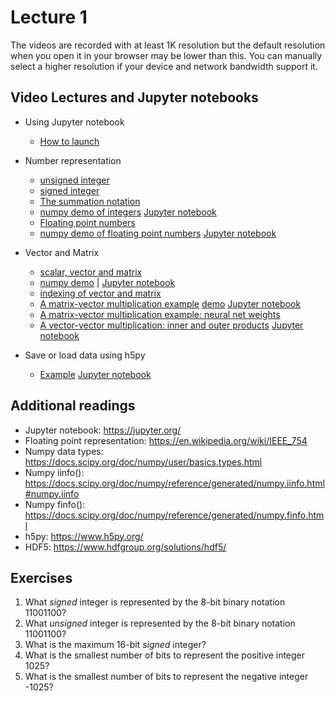 Lecture 1
=========

The videos are recorded with at least 1K resolution but the default
resolution when you open it in your browser may be lower than this. You
can manually select a higher resolution if your device and network
bandwidth support it.

Video Lectures and Jupyter notebooks
------------------------------------

-   Using Jupyter notebook

    -   [How to launch](https://drive.google.com/open?id=1GsqeLggLkij__xaCp7ncvtCq9VX-aND6)


-   Number representation

    - [unsigned integer](https://drive.google.com/open?id=1ZRwuLeYNtDfAnDLDTuuPVktCeHIcMu54)
    - [signed integer](https://drive.google.com/open?id=1TywujJ5eJT356X-BQPVBX1cPYOc0K3Zg)
    - [The summation notation](https://drive.google.com/open?id=1Ik10kG3KkVhOx1eVVG2N3c3YcWr5Ct8M)
    - [numpy demo of integers](https://drive.google.com/open?id=1sEE6G2oU1lAGzaHasF1qS3tT-OO2yJIs)
      [Jupyter notebook](../ipynb/ch1/signed-vs-unsigned-int.ipynb)
    - [Floating point numbers](https://drive.google.com/open?id=1eekW-LJfrDSBGLMGSUIxug87TLfo0hfQ)
    - [numpy demo of floating point numbers](https://drive.google.com/open?id=1t3zD5dqlFj2moXi3emBUV0VPew6Ie1e3)
      [Jupyter notebook](../ipynb/ch1/fp-representation.ipynb)


-   Vector and Matrix

    - [scalar, vector and matrix](https://drive.google.com/open?id=1J3dRr6Bq9Gqe8-QeGnrbXkeYBqjTFlnh)
    - [numpy demo](https://drive.google.com/open?id=1QXUoYlUfZwX4ZUZnj0hyJPf8_GF8bN2u) \|
      [Jupyter notebook](../ipynb/ch1/vector-and-matrix-basics.ipynb)
    - [indexing of vector and matrix](https://drive.google.com/open?id=1aA-XtU5WSrsCrO2M2zSzz_8xUquB-uYs)
    - [A matrix-vector multiplication example](https://drive.google.com/open?id=1QFAPLd00g_T7XKGpbDyWYAhgMHuBW382)
      [demo](https://drive.google.com/open?id=1UxbzF59LnDRWbPDrLa1qF8owkvrkJKF6)
      [Jupyter notebook](../ipynb/ch1/matrix-vector-multiplication-demo.ipynb)
    - [A matrix-vector multiplication example: neural net weights](https://drive.google.com/open?id=1cfaTgyXhhn6a-2qqOLIJK0JXfFQyhOiy)
    - [A vector-vector multiplication: inner and outer products](https://drive.google.com/open?id=1Ixsexw6oGRHxDcKAdUADCMi0Z0o9fOqt)
      [Jupyter notebook](../ipynb/ch1/vector-vector-product.ipynb)

-   Save or load data using h5py

    - [Example](https://drive.google.com/open?id=1fFt5D34Tvtp_VTpbuzsrRyqmgOb2zwg4)
      [Jupyter notebook](../ipynb/ch1/save-load-arrays-h5py.ipynb)

Additional readings
-------------------

-   Jupyter notebook: <https://jupyter.org/>
-   Floating point representation: <https://en.wikipedia.org/wiki/IEEE_754>
-   Numpy data types: <https://docs.scipy.org/doc/numpy/user/basics.types.html>
-   Numpy iinfo(): <https://docs.scipy.org/doc/numpy/reference/generated/numpy.iinfo.html#numpy.iinfo>
-   Numpy finfo(): <https://docs.scipy.org/doc/numpy/reference/generated/numpy.finfo.html>
-   h5py: <https://www.h5py.org/>
-   HDF5: <https://www.hdfgroup.org/solutions/hdf5/>

Exercises
---------

1.  What *signed* integer is represented by the 8-bit binary notation
    11001100?
2.  What *unsigned* integer is represented by the 8-bit binary notation
    11001100?
3.  What is the maximum 16-bit *signed* integer?
4.  What is the smallest number of bits to represent the positive
    integer 1025?
5.  What is the smallest number of bits to represent the negative
    integer -1025?
